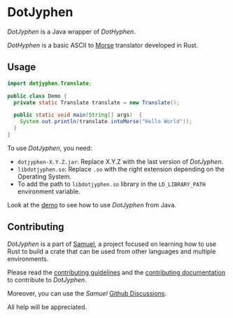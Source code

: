 # DotJyphen

_DotJyphen_ is a Java wrapper of _DotHyphen_.

_DotHyphen_ is a basic ASCII to [Morse](https://en.wikipedia.org/wiki/Morse_code) translator developed in Rust.

## Usage

```java
import dotjyphen.Translate;

public class Demo {
  private static Translate translate = new Translate();

  public static void main(String[] args)  {
    System.out.println(translate.intoMorse("Hello World"));
  }
}
```

To use _DotJyphen_, you need:

* `dotjyphen-X.Y.Z.jar`: Replace X.Y.Z with the last version of _DotJyphen_.
* `libdotjyphen.so`: Replace `.so` with the right extension depending on the Operating System.
* To add the path to `libdotjyphen.so` library in the `LD_LIBRARY_PATH` environment variable.

Look at the [demo](../demo/java/) to see how to use _DotJyphen_ from Java.

## Contributing

_DotJyphen_ is a part of [Samuel](https://github.com/isfegu/samuel), a project focused on learning how to use Rust to build a crate that can be used from other languages and multiple environments.

Please read the [contributing guidelines](https://github.com/isfegu/samuel#contributing) and the [contributing documentation](./CONTRIBUTING.md) to contribute to _DotJyphen_.

Moreover, you can use the _Samuel_ [Github Discussions](https://github.com/isfegu/samuel/discussions).

All help will be appreciated.
